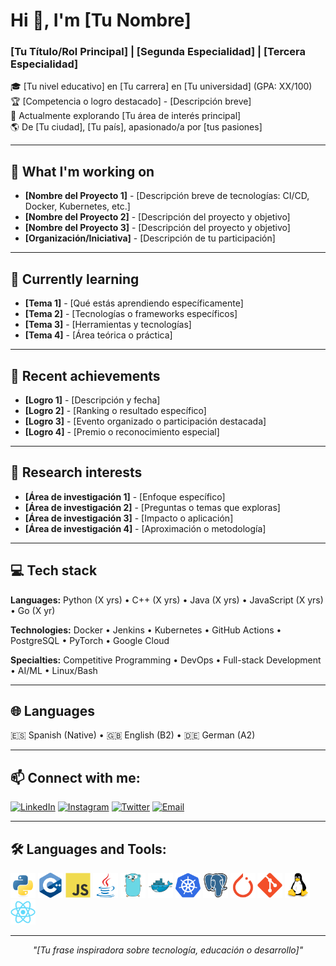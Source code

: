 # Hi 👋, I'm [Tu Nombre]

### [Tu Título/Rol Principal] | [Segunda Especialidad] | [Tercera Especialidad]

🎓 [Tu nivel educativo] en [Tu carrera] en [Tu universidad] (GPA: XX/100)  
🏆 [Competencia o logro destacado] - [Descripción breve]  
🔬 Actualmente explorando [Tu área de interés principal]  
🌎 De [Tu ciudad], [Tu país], apasionado/a por [tus pasiones]

---

## 🔧 What I'm working on

- **[Nombre del Proyecto 1]** - [Descripción breve de tecnologías: CI/CD, Docker, Kubernetes, etc.]
- **[Nombre del Proyecto 2]** - [Descripción del proyecto y objetivo]
- **[Nombre del Proyecto 3]** - [Descripción del proyecto y objetivo]
- **[Organización/Iniciativa]** - [Descripción de tu participación]

---

## 🌱 Currently learning

- **[Tema 1]** - [Qué estás aprendiendo específicamente]
- **[Tema 2]** - [Tecnologías o frameworks específicos]
- **[Tema 3]** - [Herramientas y tecnologías]
- **[Tema 4]** - [Área teórica o práctica]

---

## 🏅 Recent achievements

- **[Logro 1]** - [Descripción y fecha]
- **[Logro 2]** - [Ranking o resultado específico]
- **[Logro 3]** - [Evento organizado o participación destacada]
- **[Logro 4]** - [Premio o reconocimiento especial]

---

## 🔬 Research interests

- **[Área de investigación 1]** - [Enfoque específico]
- **[Área de investigación 2]** - [Preguntas o temas que exploras]
- **[Área de investigación 3]** - [Impacto o aplicación]
- **[Área de investigación 4]** - [Aproximación o metodología]

---

## 💻 Tech stack

**Languages:** Python (X yrs) • C++ (X yrs) • Java (X yrs) • JavaScript (X yrs) • Go (X yr)

**Technologies:** Docker • Jenkins • Kubernetes • GitHub Actions • PostgreSQL • PyTorch • Google Cloud

**Specialties:** Competitive Programming • DevOps • Full-stack Development • AI/ML • Linux/Bash

---

## 🌐 Languages

🇪🇸 Spanish (Native) • 🇬🇧 English (B2) • 🇩🇪 German (A2)

---

## 📫 Connect with me:

[![LinkedIn](https://img.shields.io/badge/LinkedIn-0077B5?style=for-the-badge&logo=linkedin&logoColor=white)](https://linkedin.com/in/tu-perfil)
[![Instagram](https://img.shields.io/badge/Instagram-E4405F?style=for-the-badge&logo=instagram&logoColor=white)](https://instagram.com/tu-usuario)
[![Twitter](https://img.shields.io/badge/Twitter-1DA1F2?style=for-the-badge&logo=twitter&logoColor=white)](https://twitter.com/tu-usuario)
[![Email](https://img.shields.io/badge/Email-D14836?style=for-the-badge&logo=gmail&logoColor=white)](mailto:tu-email@ejemplo.com)

---

## 🛠️ Languages and Tools:

<p align="left">
<img src="https://raw.githubusercontent.com/devicons/devicon/master/icons/python/python-original.svg" alt="python" width="40" height="40"/>
<img src="https://raw.githubusercontent.com/devicons/devicon/master/icons/cplusplus/cplusplus-original.svg" alt="cplusplus" width="40" height="40"/>
<img src="https://raw.githubusercontent.com/devicons/devicon/master/icons/javascript/javascript-original.svg" alt="javascript" width="40" height="40"/>
<img src="https://raw.githubusercontent.com/devicons/devicon/master/icons/java/java-original.svg" alt="java" width="40" height="40"/>
<img src="https://raw.githubusercontent.com/devicons/devicon/master/icons/go/go-original.svg" alt="go" width="40" height="40"/>
<img src="https://raw.githubusercontent.com/devicons/devicon/master/icons/docker/docker-original.svg" alt="docker" width="40" height="40"/>
<img src="https://raw.githubusercontent.com/devicons/devicon/master/icons/kubernetes/kubernetes-plain.svg" alt="kubernetes" width="40" height="40"/>
<img src="https://raw.githubusercontent.com/devicons/devicon/master/icons/postgresql/postgresql-original.svg" alt="postgresql" width="40" height="40"/>
<img src="https://raw.githubusercontent.com/devicons/devicon/master/icons/pytorch/pytorch-original.svg" alt="pytorch" width="40" height="40"/>
<img src="https://raw.githubusercontent.com/devicons/devicon/master/icons/git/git-original.svg" alt="git" width="40" height="40"/>
<img src="https://raw.githubusercontent.com/devicons/devicon/master/icons/linux/linux-original.svg" alt="linux" width="40" height="40"/>
<img src="https://raw.githubusercontent.com/devicons/devicon/master/icons/react/react-original.svg" alt="react" width="40" height="40"/>
</p>

---

<p align="center">
<i>"[Tu frase inspiradora sobre tecnología, educación o desarrollo]"</i>
</p>
